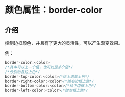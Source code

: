 # 颜色属性：border-color

## 介绍

控制边框颜色，并且有了更大的灵活性，可以产生渐变效果。

例：

```javascript
border-color:<color>
/*其中可以上一个值，也可以是多个值*/
/*分别给各边上色*/
border-top-color:<color>/*给上边框上色*/
border-right-color:<color>/*给右边框上色*/
border-bottom-color:<color>/*给下边框上色*/
border-left-color:<color>/*给左框上色*/
```